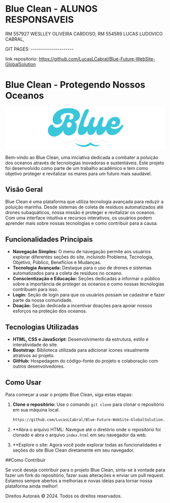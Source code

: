 # Blue Clean - ALUNOS RESPONSAVEIS

RM 557927 WESLLEY OLIVEIRA CARDOSO,
RM 554589 LUCAS LUDOVICO CABRAL,

GIT PAGES: ---------------------

link repositorio: https://github.com/LucasLCabral/Blue-Future-WebSite-GlobalSolution

# Blue Clean - Protegendo Nossos Oceanos

![Logo Blue Clean](src/assets/blue.png)

Bem-vindo ao Blue Clean, uma iniciativa dedicada a combater a poluição dos oceanos através de tecnologias inovadoras e sustentáveis. Este projeto foi desenvolvido como parte de um trabalho acadêmico e tem como objetivo proteger e revitalizar os mares para um futuro mais saudável.

## Visão Geral

Blue Clean é uma plataforma que utiliza tecnologia avançada para reduzir a poluição marinha. Desde sistemas de coleta de resíduos automatizados até drones subaquáticos, nossa missão é proteger e revitalizar os oceanos. Com uma interface intuitiva e recursos interativos, os usuários podem aprender mais sobre nossas tecnologias e como contribuir para a causa.

## Funcionalidades Principais

- **Navegação Simples:** O menu de navegação permite aos usuários explorar diferentes seções do site, incluindo Problema, Tecnologia, Objetivo, Público, Benefícios e Mudanças.
- **Tecnologia Avançada:** Destaque para o uso de drones e sistemas automatizados para a coleta de resíduos no oceano.
- **Conscientização e Educação:** Seções dedicadas a informar o público sobre a importância de proteger os oceanos e como nossas tecnologias contribuem para isso.
- **Login:** Seção de login para que os usuários possam se cadastrar e fazer parte da nossa comunidade.
- **Doação:** Seção dedicada a incentivar doações para apoiar nossos esforços na proteção dos oceanos.

## Tecnologias Utilizadas

- **HTML, CSS e JavaScript:** Desenvolvimento da estrutura, estilo e interatividade do site.
- **Bootstrap:** Biblioteca utilizada para adicionar ícones visualmente atrativos ao projeto.
- **GitHub:** Hospedagem do código-fonte do projeto e colaboração com outros desenvolvedores.

## Como Usar

Para começar a usar o projeto Blue Clean, siga estas etapas:

1. **Clone o repositório:** Use o comando `git clone` para clonar o repositório em sua máquina local.
   ```bash
   https://github.com/LucasLCabral/Blue-Future-WebSite-GlobalSolution.git
   
2. **Abra o arquivo HTML: Navegue até o diretório onde o repositório foi clonado e abra o arquivo `index.html` em seu navegador da web.

3. **Explore o site: Agora você pode explorar todas as funcionalidades e seções do site Blue Clean diretamente em seu navegador.

##Como Contribuir

Se você deseja contribuir para o projeto Blue Clean, sinta-se à vontade para fazer um fork do repositório, fazer suas alterações e enviar um pull request. Estamos sempre abertos a melhorias e novas ideias para tornar nossa plataforma ainda melhor!

Direitos Autorais
© 2024. Todos os direitos reservados.
